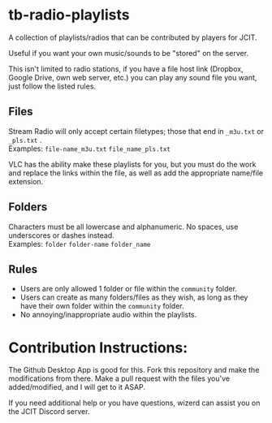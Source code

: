# tb-radio-playlists
A collection of playlists/radios that can be contributed by players for JCIT.

Useful if you want your own music/sounds to be "stored" on the server.

This isn't limited to radio stations, if you have a file host link (Dropbox, Google Drive, own web server, etc.) you can play any sound file you want, just follow the listed rules.

## Files
Stream Radio will only accept certain filetypes; those that end in ```_m3u.txt``` or ```_pls.txt``` .  
Examples: ```file-name_m3u.txt``` ```file_name_pls.txt```

VLC has the ability make these playlists for you, but you must do the work and replace the links within the file, as well as add the appropriate name/file extension.

## Folders
Characters must be all lowercase and alphanumeric. No spaces, use underscores or dashes instead.  
Examples: ```folder``` ```folder-name``` ```folder_name```

## Rules
* Users are only allowed 1 folder or file within the ```community``` folder.
* Users can create as many folders/files as they wish, as long as they have their own folder within the ```community``` folder.
* No annoying/inappropriate audio within the playlists.

# Contribution Instructions:
The Github Desktop App is good for this. Fork this repository and make the modifications from there. Make a pull request with the files you've added/modified, and I will get to it ASAP.

If you need additional help or you have questions, wizerd can assist you on the JCIT Discord server.
